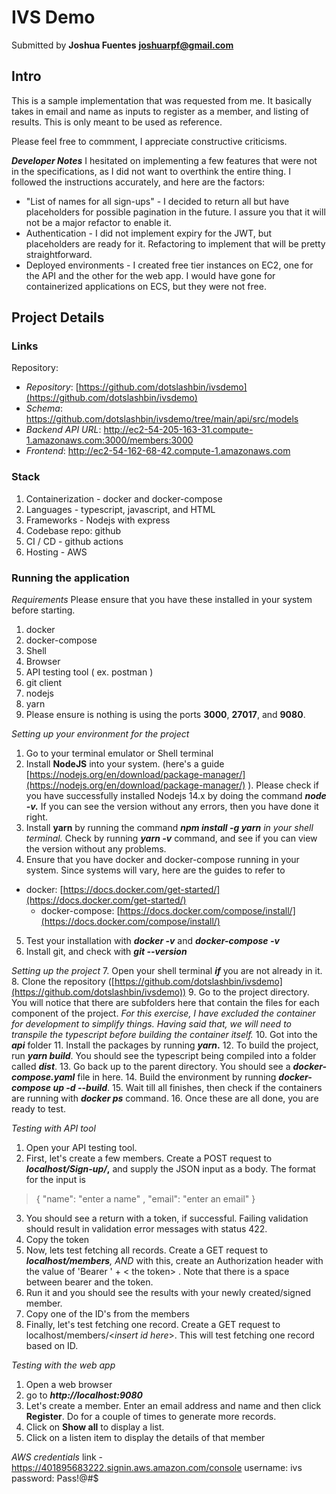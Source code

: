 # IVS Demo
Submitted by
**Joshua Fuentes**
**joshuarpf@gmail.com**


## Intro
This is a sample implementation that was requested from me. It basically takes in email and name as inputs to register as a member, and listing of results. This is only meant to be used as reference. 

Please feel free to commment, I appreciate constructive criticisms. 

***Developer Notes***
I hesitated on implementing a few features that were not in the specifications, as I did not want to overthink the entire thing. I followed the instructions accurately, and here are the factors:

-   "List of names for all sign-ups" - I decided to return all but have placeholders for possible pagination in the future. I assure you that it will not be a major refactor to enable it.
-   Authentication - I did not implement expiry for the JWT, but placeholders are ready for it. Refactoring to implement that will be pretty straightforward.
-   Deployed environments - I created free tier instances on EC2, one for the API and the other for the web app. I would have gone for containerized applications on ECS, but they were not free.

## Project Details

### Links
Repository:
-   *Repository*: [https://github.com/dotslashbin/ivsdemo](https://github.com/dotslashbin/ivsdemo)
- *Schema*: https://github.com/dotslashbin/ivsdemo/tree/main/api/src/models
-   *Backend API URL*: http://ec2-54-205-163-31.compute-1.amazonaws.com:3000/members:3000
-   *Frontend*: http://ec2-54-162-68-42.compute-1.amazonaws.com 

### Stack
1. Containerization - docker and docker-compose
2. Languages - typescript, javascript, and HTML
3. Frameworks - Nodejs with express
4. Codebase repo: github
5. CI / CD - github actions
6. Hosting - AWS

### Running the application

*Requirements*
Please ensure that you have these installed in your system before starting. 
1.  docker
2.  docker-compose
3.  Shell
4.  Browser
5.  API testing tool ( ex. postman )
6. git client
7. nodejs
8. yarn
9. Please ensure is nothing is using the ports **3000**, **27017**, and **9080**. 

*Setting up your environment for the project*

1.  Go to your terminal emulator or Shell terminal
2.  Install **NodeJS** into your system. (here's a guide [https://nodejs.org/en/download/package-manager/](https://nodejs.org/en/download/package-manager/) ). Please check if you have successfully installed Nodejs 14.x by doing the command **_node -v._** If you can see the version without any errors, then you have done it right.
3.  Install **yarn** by running the command **_npm install -g yarn_** _in your shell terminal._ Check by running **_yarn -v_** command, and see if you can view the version without any problems.
4.  Ensure that you have docker and docker-compose running in your system. Since systems will vary, here are the guides to refer to
- docker: [https://docs.docker.com/get-started/](https://docs.docker.com/get-started/)
	- docker-compose: [https://docs.docker.com/compose/install/](https://docs.docker.com/compose/install/)
5.  Test your installation with **_docker -v_** and **_docker-compose -v_**
6.  Install git, and check with **_git --version_**

*Setting up the project* 
7.  Open your shell terminal **_if_** you are not already in it.
8.  Clone the repository ([https://github.com/dotslashbin/ivsdemo](https://github.com/dotslashbin/ivsdemo))
9.  Go to the project directory. You will notice that there are subfolders here that contain the files for each component of the project. _For this exercise, I have excluded the container for development to simplify things. Having said that, we will need to transpile the typescript before building the container itself._
10.  Got into the **_api_** folder
11.  Install the packages by running **_yarn_.**
12.  To build the project, run **_yarn build_**. You should see the typescript being compiled into a folder called **_dist_**.
13.  Go back up to the parent directory. You should see a **_docker-compose.yaml_** file in here.
14.  Build the environment by running **_docker-compose up -d --build_**.
15.  Wait till all finishes, then check if the containers are running with **_docker ps_** command.
16.  Once these are all done, you are ready to test.

*Testing with API tool*
1.  Open your API testing tool.
2.  First, let's create a few members. Create a POST request to **_localhost/Sign-up/_,** and supply the JSON input as a body. The format for the input is 

> { "name": "enter a name" , "email": "enter an email" }

3.  You should see a return with a token, if successful. Failing validation should result in validation error messages with status 422.
4.  Copy the token
5.  Now, lets test fetching all records. Create a GET request to **_localhost/members_**_, AND_ with this, create an Authorization header with the value of 'Bearer ' + < the token> . Note that there is a space between bearer and the token.
6.  Run it and you should see the results with your newly created/signed member.
7.  Copy one of the ID's from the members
8.  Finally, let's test fetching one record. Create a GET request to localhost/members/<_insert id here_>. This will test fetching one record based on ID.

*Testing with the web app*
  

1.  Open a web browser
2.  go to **_http://localhost:9080_**
3.  Let's create a member. Enter an email address and name and then click **Register**. Do for a couple of times to generate more records.
4.  Click on **Show all** to display a list.
5.  Click on a listen item to display the details of that member

*AWS credentials*
link - https://401895683222.signin.aws.amazon.com/console
username: ivs
password: Pass!@#$